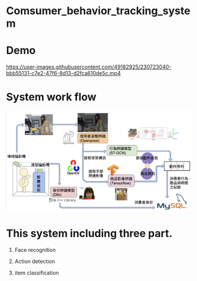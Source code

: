# Comsumer_behavior_tracking_system

# Demo



https://user-images.githubusercontent.com/49182925/230723040-bbb55131-c7e2-47f6-8d13-d2fca610de5c.mp4



# System work flow

![image](https://github.com/CrystalRou/Comsumer_behavior_detect/blob/main/workflow.png)

# This system including three part.

1. Face recognition

2. Action detection

3. item classification

